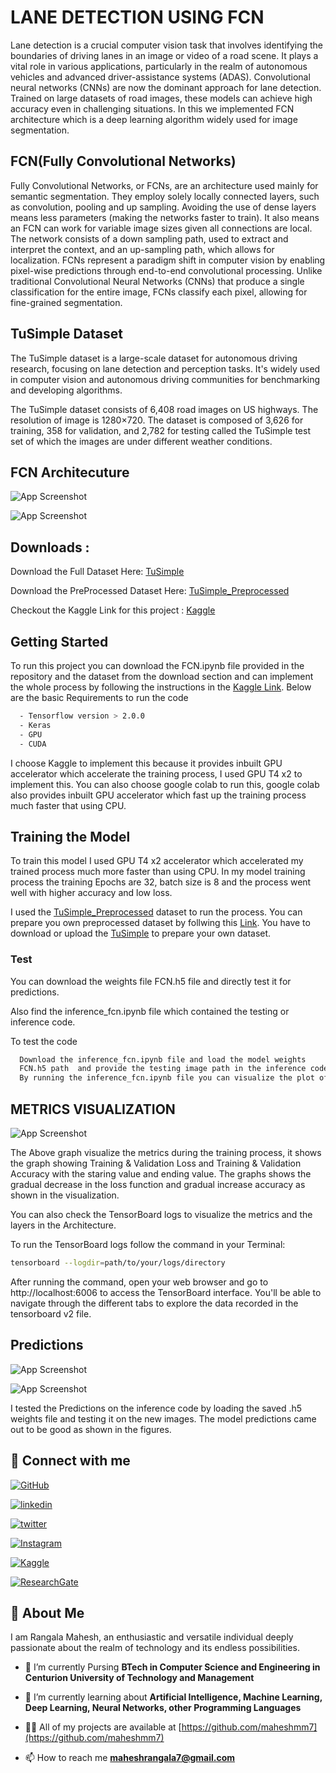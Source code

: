 
# **LANE DETECTION USING FCN**
Lane detection is a crucial computer vision task that involves identifying the boundaries of driving lanes in an image or video of a road scene. It plays a vital role in various applications, particularly in the realm of autonomous vehicles and advanced driver-assistance systems (ADAS).  Convolutional neural networks (CNNs) are now the dominant approach for lane detection. Trained on large datasets of road images, these models can achieve high accuracy even in challenging situations.  In this we implemented FCN architecture which is a deep learning algorithm widely used for image segmentation.
## FCN(Fully Convolutional Networks)
Fully Convolutional Networks, or FCNs, are an architecture used mainly for semantic segmentation. They employ solely locally connected layers, such as convolution, pooling and up sampling. Avoiding the use of dense layers means less parameters (making the networks faster to train). It also means an FCN can work for variable image sizes given all connections are local. The network consists of a down sampling path, used to extract and interpret the context, and an up-sampling path, which allows for localization. 
FCNs represent a paradigm shift in computer vision by enabling pixel-wise predictions through end-to-end convolutional processing. Unlike traditional Convolutional Neural Networks (CNNs) that produce a single classification for the entire image, FCNs classify each pixel, allowing for fine-grained segmentation. 


## TuSimple Dataset
The TuSimple dataset is a large-scale dataset for autonomous driving research, focusing on lane detection and perception tasks. It's widely used in computer vision and autonomous driving communities for benchmarking and developing algorithms.

The TuSimple dataset consists of 6,408 road images on US highways. The resolution of image is 1280×720. The dataset is composed of 3,626 for training, 358 for validation, and 2,782 for testing called the TuSimple test set of which the images are under different weather conditions.



## FCN Architecuture 

![App Screenshot](https://via.placeholder.com/468x300?text=App+Screenshot+Here)

![App Screenshot](https://via.placeholder.com/468x300?text=App+Screenshot+Here)

## Downloads :    
Download the Full Dataset Here: [TuSimple](https://www.kaggle.com/datasets/manideep1108/tusimple)

Download the PreProcessed Dataset Here: [TuSimple_Preprocessed](https://www.kaggle.com/datasets/rangalamahesh/preprocessed-1/data)

Checkout the Kaggle Link for this project : [Kaggle](https://www.kaggle.com/code/rangalamahesh/lane-detection-using-fcn)
## Getting Started 

To run this project you can download the FCN.ipynb file provided in the repository and the dataset from the download section and can implement the whole process by following the instructions in the [Kaggle Link](https://www.kaggle.com/code/rangalamahesh/lane-detection-using-fcn).  Below are the basic Requirements to run the code 

```bash
  - Tensorflow version > 2.0.0
  - Keras
  - GPU
  - CUDA
```

I choose Kaggle to implement this because it provides inbuilt GPU accelerator which accelerate the training process, I used GPU T4 x2 to implement this.  You can also choose google colab to run this, google colab also provides inbuilt GPU accelerator which fast up the training process much faster that using CPU.
## Training the Model

To train this model I used GPU T4 x2 accelerator which accelerated my trained process much more faster than using CPU.  In my model training process the training Epochs are 32, batch size is 8 and the process went well with higher accuracy and low loss. 

I used the [TuSimple_Preprocessed](https://www.kaggle.com/datasets/rangalamahesh/preprocessed-1/data) dataset to run the process.  You can prepare you own preprocessed dataset by follwing this [Link](https://www.kaggle.com/code/rangalamahesh/preprocessed).
You have to download or upload the [TuSimple](https://www.kaggle.com/datasets/manideep1108/tusimple) to prepare your own dataset.



### Test 

You can download the weights file FCN.h5 file and directly test it for predictions.  

Also find the inference_fcn.ipynb file which contained the testing or inference code.

To test the code
```bash
  Download the inference_fcn.ipynb file and load the model weights
  FCN.h5 path  and provide the testing image path in the inference code. 
  By running the inference_fcn.ipynb file you can visualize the plot of the predictions.
```

## METRICS VISUALIZATION

![App Screenshot](https://via.placeholder.com/468x300?text=App+Screenshot+Here)

The Above graph visualize the metrics during the training process, it shows the graph showing Training & Validation Loss and Training & Validation Accuracy with the staring value and ending value.  The graphs shows the gradual decrease in the loss function and gradual increase accuracy as shown in the visualization.

You can also check the TensorBoard logs to visualize the metrics and the layers in the Architecture.

To run the TensorBoard logs follow the command in your Terminal:
```bash
tensorboard --logdir=path/to/your/logs/directory
```
After running the command, open your web browser and go to http://localhost:6006 to access the TensorBoard interface. You'll be able to navigate through the different tabs to explore the data recorded in the tensorboard v2 file.
## Predictions 

![App Screenshot](https://via.placeholder.com/468x300?text=App+Screenshot+Here)

![App Screenshot](https://via.placeholder.com/468x300?text=App+Screenshot+Here)

I tested the Predictions on the inference code by loading the saved .h5 weights file and testing it on the new images.  The model predictions came out to be good as shown in the figures.

## 🔗 Connect with me
[![GitHub](https://img.shields.io/badge/github-%23121011.svg?style=for-the-badge&logo=github&logoColor=white)](https://github.com/maheshmm7)

[![linkedin](https://img.shields.io/badge/linkedin-0A66C2?style=for-the-badge&logo=linkedin&logoColor=white)](https://www.linkedin.com/in/rangala-mahesh-455163233/)

[![twitter](https://img.shields.io/badge/twitter-1DA1F2?style=for-the-badge&logo=twitter&logoColor=white)](https://twitter.com/MAHESHRANGALA13)


[![Instagram](https://img.shields.io/badge/Instagram-%23E4405F.svg?style=for-the-badge&logo=Instagram&logoColor=white)](https://www.instagram.com/mahesh_mm7/)


[![Kaggle](https://img.shields.io/badge/Kaggle-035a7d?style=for-the-badge&logo=kaggle&logoColor=white)](https://www.kaggle.com/rangalamahesh)

[![ResearchGate](https://img.shields.io/badge/ResearchGate-00CCBB?style=for-the-badge&logo=ResearchGate&logoColor=white)](https://www.researchgate.net/profile/Rangala-Mahesh)



## 🚀 About Me

I am Rangala Mahesh, an enthusiastic and versatile individual deeply passionate about the realm of technology and its endless possibilities.

- 🔭 I’m currently Pursing **BTech in Computer Science and Engineering in Centurion University of Technology and Management** 

- 🌱 I’m currently learning about **Artificial Intelligence, Machine Learning, Deep Learning, Neural Networks, other Programming Languages**

- 👨‍💻 All of my projects are available at [https://github.com/maheshmm7](https://github.com/maheshmm7)

- 📫 How to reach me **maheshrangala7@gmail.com**


